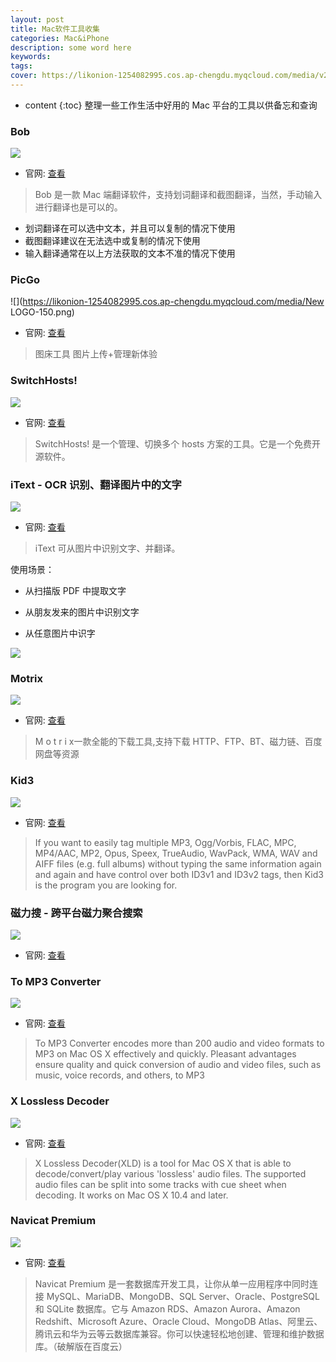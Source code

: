 ```yaml
---
layout: post
title: Mac软件工具收集
categories: Mac&iPhone
description: some word here
keywords: 
tags: 
cover: https://likonion-1254082995.cos.ap-chengdu.myqcloud.com/media/v2-add9297c768cad69dadc05ccd9c7cf4c_1200x500.jpg
---
```

* content
{:toc}
整理一些工作生活中好用的 Mac 平台的工具以供备忘和查询

### Bob

![](https://likonion-1254082995.cos.ap-chengdu.myqcloud.com/media/bob-log.png)

* 官网: [查看](https://github.com/ripperhe/Bob)

> Bob 是一款 Mac 端翻译软件，支持划词翻译和截图翻译，当然，手动输入进行翻译也是可以的。

* 划词翻译在可以选中文本，并且可以复制的情况下使用
* 截图翻译建议在无法选中或复制的情况下使用
* 输入翻译通常在以上方法获取的文本不准的情况下使用
 
### PicGo

![](https://likonion-1254082995.cos.ap-chengdu.myqcloud.com/media/New LOGO-150.png)

* 官网: [查看](https://github.com/Molunerfinn/PicGo)

> 图床工具 图片上传+管理新体验

### SwitchHosts!

![](https://likonion-1254082995.cos.ap-chengdu.myqcloud.com/media/logo_with_title.png)

* 官网: [查看](https://oldj.github.io/SwitchHosts/#cn)

> SwitchHosts! 是一个管理、切换多个 hosts 方案的工具。它是一个免费开源软件。

### iText - OCR 识别、翻译图片中的文字

![](https://likonion-1254082995.cos.ap-chengdu.myqcloud.com/media/230x0w.png)

* 官网: [查看](https://apps.apple.com/cn/app/itext-ocr-%E8%AF%86%E5%88%AB-%E7%BF%BB%E8%AF%91%E5%9B%BE%E7%89%87%E4%B8%AD%E7%9A%84%E6%96%87%E5%AD%97/id1314980676?mt=12)

> iText 可从图片中识别文字、并翻译。

使用场景：

- 从扫描版 PDF 中提取文字

- 从朋友发来的图片中识别文字

- 从任意图片中识字

![](https://likonion-1254082995.cos.ap-chengdu.myqcloud.com/media/626x0w.png)

### Motrix

![](https://likonion-1254082995.cos.ap-chengdu.myqcloud.com/media/app-icon.png)

* 官网: [查看](https://motrix.app/zh-CN/)

> M o t r i x一款全能的下载工具,支持下载 HTTP、FTP、BT、磁力链、百度网盘等资源

### Kid3

![](https://kid3.sourceforge.io/hi48-app-kid3.png)

* 官网: [查看](https://kid3.sourceforge.io)

> If you want to easily tag multiple MP3, Ogg/Vorbis, FLAC, MPC, MP4/AAC, MP2, Opus, Speex, TrueAudio, WavPack, WMA, WAV and AIFF files (e.g. full albums) without typing the same information again and again and have control over both ID3v1 and ID3v2 tags, then Kid3 is the program you are looking for.

### 磁力搜 - 跨平台磁力聚合搜索

![](https://likonion-1254082995.cos.ap-chengdu.myqcloud.com/media/app.gif)

* 官网: [查看](https://magnetw.app)

### To MP3 Converter

![](https://likonion-1254082995.cos.ap-chengdu.myqcloud.com/media/mp3_135x135.jpg)

* 官网: [查看](https://amvidia.com/to-mp3-converter)

> To MP3 Converter encodes more than 200 audio and video formats to MP3 on Mac OS X effectively and quickly. Pleasant advantages ensure quality and quick conversion of audio and video files, such as music, voice records, and others, to MP3

### X Lossless Decoder

![](https://likonion-1254082995.cos.ap-chengdu.myqcloud.com/media/xld256.png)

* 官网: [查看](https://tmkk.undo.jp/xld/index_e.html)

> X Lossless Decoder(XLD) is a tool for Mac OS X that is able to decode/convert/play various 'lossless' audio files. The supported audio files can be split into some tracks with cue sheet when decoding. It works on Mac OS X 10.4 and later.

### Navicat Premium

![](https://likonion-1254082995.cos.ap-chengdu.myqcloud.com/media/截屏2020-03-2011.04.34.png)

* 官网: [查看](https://www.navicat.com.cn/products/navicat-premium)

> Navicat Premium 是一套数据库开发工具，让你从单一应用程序中同时连接 MySQL、MariaDB、MongoDB、SQL Server、Oracle、PostgreSQL 和 SQLite 数据库。它与 Amazon RDS、Amazon Aurora、Amazon Redshift、Microsoft Azure、Oracle Cloud、MongoDB Atlas、阿里云、腾讯云和华为云等云数据库兼容。你可以快速轻松地创建、管理和维护数据库。（破解版在百度云）

